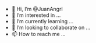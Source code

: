 - 👋 Hi, I’m @JuanAngrl
- 👀 I’m interested in ...
- 🌱 I’m currently learning ...
- 💞️ I’m looking to collaborate on ...
- 📫 How to reach me ...

<!---
JuanAngrl/JuanAngrl is a ✨ special ✨ repository because its `README.md` (this file) appears on your GitHub profile.
You can click the Preview link to take a look at your changes.
--->
